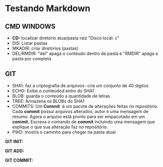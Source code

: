 # Testando Markdown
## **CMD WINDOWS**

- **CD:** localizar diretório atua/pasta raiz "Disco local: c"
- DIS: Listar pastas
- MKADIR: criar diretórios (pastas)
- DEL/RMDIR: "del" apaga o conteudo dentro da pasta e "RMDIR" apaga a pasta por completa

## GIT

- SHA1: faz a criptografia de arquivos- cria um conjunto de 40 digitos
- ECHO: Exibe o conteúdod entro do SHA1
- BLOB: guarda o conteúdo a quantidade de letras.
- TREE: Armazena os BLOBs do SHA1
- COMMITS: Um **Commit**  é um pacote de alterações feitas no repositório. Cada **commit** possui arquivos alterados, autor e uma mensagem de resumo. Agora o arquivo está pronto para ser empacotado em um **commit.** Escreva o comando de **commit** incluindo uma mensagem que explique o que sua alteração faz no repositório.
- PWD: mostra o caminho para chegar na pasta atual

**GIT INIT:**

**GIT ADD:**

**GIT COMMIT:**
